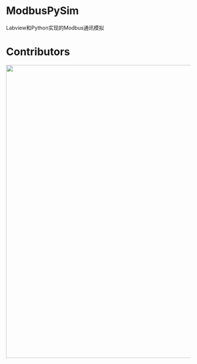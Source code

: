 # ModbusPySim
Labview和Python实现的Modbus通讯模拟

# Contributors
<a href="https://github.com/Hustle28214/ModbusPySim/graphs/contributors">
  <img src="https://contrib.rocks/image?repo=Hustle28214/ModbusPySim&max=400&columns=20"  width="800"/>
</a>